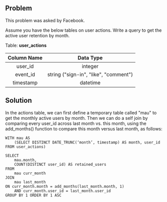 ## Problem
This problem was asked by Facebook.

Assume you have the below tables on user actions. Write a query to get the active user retention by month.

Table: **user_actions**

|  Column Name |                  Data Type              |
|:------------:|:---------------------------------------:|
|    user_id   |                   integer               |
|    event_id  |  string ("sign-in", "like", "comment")  |
|   timestamp  |                  datetime               |


## Solution
In the actions table, we can first define a temporary table called "mau" to get the monthly active users by month. Then we can do a self join by comparing every user_id across last month vs. this month, using the add_months() function to compare this month versus last month, as follows:

```
WITH mau AS
    (SELECT DISTINCT DATE_TRUNC(‘month’, timestamp) AS month, user_id FROM user_actions)

SELECT
    mau.month,
    COUNT(DISTINCT user_id) AS retained_users
FROM
    mau curr_month
JOIN
    mau last_month
ON curr_month.month = add_months(last_month.month, 1)
    AND curr_month.user_id = last_month.user_id
GROUP BY 1 ORDER BY 1 ASC
```
